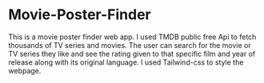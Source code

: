 # Movie-Poster-Finder

This is a movie poster finder web app. I used TMDB public free Api to fetch thousands of TV series and movies. The user can search for the movie or TV series they like and see the rating given to that specific film and year of release along with its original language. I used Tailwind-css to style the webpage.
